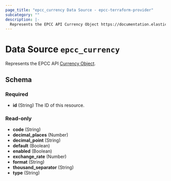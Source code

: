 ```yaml
---
page_title: "epcc_currency Data Source - epcc-terraform-provider"
subcategory: ""
description: |-
  Represents the EPCC API Currency Object https://documentation.elasticpath.com/commerce-cloud/docs/api/advanced/currencies/index.html#the-currency-object.
---
```


# Data Source `epcc_currency`

Represents the EPCC API [Currency Object](https://documentation.elasticpath.com/commerce-cloud/docs/api/advanced/currencies/index.html#the-currency-object).



## Schema

### Required

- **id** (String) The ID of this resource.

### Read-only

- **code** (String)
- **decimal_places** (Number)
- **decimal_point** (String)
- **default** (Boolean)
- **enabled** (Boolean)
- **exchange_rate** (Number)
- **format** (String)
- **thousand_separator** (String)
- **type** (String)


